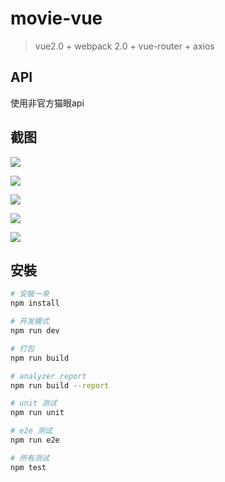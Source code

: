 # movie-vue
> vue2.0 + webpack 2.0 + vue-router + axios


## API

使用非官方猫眼api


## 截图

![](http://ww1.sinaimg.cn/large/82eaf5a8gy1fcols9l99ij209w0fa42s)

![](http://ww1.sinaimg.cn/large/82eaf5a8gy1fcoltaskblj209k0fbjuu)

![](http://ww1.sinaimg.cn/large/82eaf5a8gy1fcoluo1o8lj20630famzs)

![](http://ww1.sinaimg.cn/large/8551f2b1gy1fcp7z7oe3lj20dr0mm0t8)

![](http://ww1.sinaimg.cn/large/8551f2b1gy1fcp82hvmayj20d00o6gpv)

## 安裝

``` bash
# 安裝一來
npm install

# 开发模式
npm run dev

# 打包
npm run build

# analyzer report
npm run build --report

# unit 测试
npm run unit

# e2e 测试
npm run e2e

# 所有测试
npm test
```


